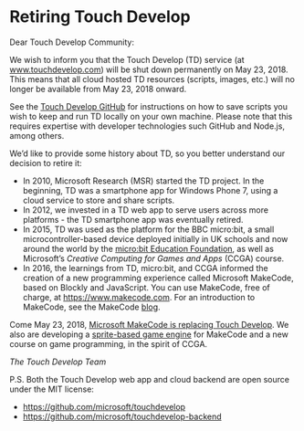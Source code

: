 # Retiring Touch Develop

Dear Touch Develop Community:

We wish to inform you that the Touch Develop (TD) service (at www.touchdevelop.com) 
will be shut down permanently on May 23, 2018. This means that all cloud hosted TD 
resources (scripts, images, etc.) will no longer be available from May 23, 2018 onward. 

See the [Touch Develop GitHub](https://github.com/microsoft/touchdevelop) for instructions on how to save scripts you wish to keep and run TD locally on your own machine. Please note that this requires expertise with developer technologies such GitHub and Node.js, among others.

We’d like to provide some history about TD, so you better understand our decision to retire it:
- In 2010, Microsoft Research (MSR) started the TD project. In the beginning, TD was a smartphone app for Windows Phone 7, using a cloud service to store and share scripts.
- In 2012, we invested in a TD web app to serve users across more platforms - the TD smartphone app was eventually retired.
- In 2015, TD was used as the platform for the BBC micro:bit, a small microcontroller-based device deployed initially in UK schools and now around the world by the [micro:bit Education Foundation](http://microbit.org), as well as Microsoft’s *Creative Computing for Games and Apps* (CCGA) course.
- In 2016, the learnings from TD, micro:bit, and CCGA informed the creation of a new programming experience called Microsoft MakeCode, based on Blockly and JavaScript. You can use MakeCode, free of charge, at https://www.makecode.com. For an introduction to MakeCode, see the MakeCode [blog](https://makecode.com/blog/makecode-overview).

Come May 23, 2018, [Microsoft MakeCode is replacing Touch Develop](https://makecode.com/touchdevelop). 
We also are developing a [sprite-based game engine](https://makecode.com/td2mkcd) for MakeCode 
and a new course on game programming, in the spirit of CCGA.

*The Touch Develop Team*

P.S. Both the Touch Develop web app and cloud backend are open source under the MIT license:
* https://github.com/microsoft/touchdevelop
* https://github.com/microsoft/touchdevelop-backend

